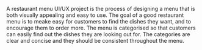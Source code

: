 A restaurant menu UI/UX project is the process of designing a menu that is both visually appealing and easy to use.
The goal of a good restaurant menu is to meake easy for customers to find the dishes they want, and to encourage them to order more.
The menu is categorised so that customers can easily find out the dishes they are looking out for.
The categories are clear and concise and they should be consistent throughout the menu.
